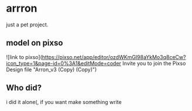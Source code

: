 # arrron
just a pet project.

## model on pixso 
![link to pixso](https://pixso.net/app/editor/ozdWKmGI98aYkMo3q8ceCw?icon_type=1&page-id=0%3A1&editMode=coder Invite you to join the Pixso Design file "Arron_v3 (Copy) (Copy)")

## Who did?
i did it alone(, if you want make something write
